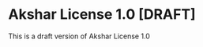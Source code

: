 Akshar License 1.0 [DRAFT]
==========================

This is a draft version of Akshar License 1.0
